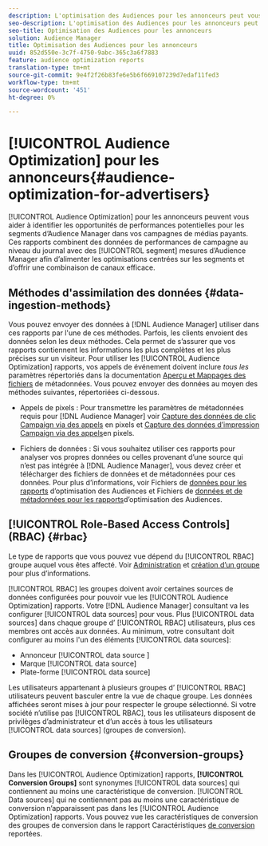```yaml
---
description: L'optimisation des Audiences pour les annonceurs peut vous aider à identifier les opportunités de performances potentielles pour les segments d'Audience Manager dans vos campagnes de médias payants. Ces rapports combinent des données de performances de campagne au niveau du journal avec des mesures de segments d’Audience Manager afin d’alimenter les optimisations centrées sur les segments et d’offrir un canal efficace.
seo-description: L'optimisation des Audiences pour les annonceurs peut vous aider à identifier les opportunités de performances potentielles pour les segments d'Audience Manager dans vos campagnes de médias payants. Ces rapports combinent des données de performances de campagne au niveau du journal avec des mesures de segments d’Audience Manager afin d’alimenter les optimisations centrées sur les segments et d’offrir un canal efficace.
seo-title: Optimisation des Audiences pour les annonceurs
solution: Audience Manager
title: Optimisation des Audiences pour les annonceurs
uuid: 852d550e-3c7f-4750-9abc-365c3a6f7883
feature: audience optimization reports
translation-type: tm+mt
source-git-commit: 9e4f2f26b83fe6e5b6f669107239d7edaf11fed3
workflow-type: tm+mt
source-wordcount: '451'
ht-degree: 0%

---
```



# [!UICONTROL Audience Optimization] pour les annonceurs{#audience-optimization-for-advertisers}

[!UICONTROL Audience Optimization] pour les annonceurs peuvent vous aider à identifier les opportunités de performances potentielles pour les segments d’Audience Manager dans vos campagnes de médias payants. Ces rapports combinent des données de performances de campagne au niveau du journal avec des [!UICONTROL segment] mesures d’Audience Manager afin d’alimenter les optimisations centrées sur les segments et d’offrir une combinaison de canaux efficace.

## Méthodes d&#39;assimilation des données {#data-ingestion-methods}

Vous pouvez envoyer des données à [!DNL Audience Manager] utiliser dans ces rapports par l&#39;une de ces méthodes. Parfois, les clients envoient des données selon les deux méthodes. Cela permet de s’assurer que vos rapports contiennent les informations les plus complètes et les plus précises sur un visiteur. Pour utiliser les [!UICONTROL Audience Optimization] rapports, vos appels de événement doivent inclure *tous les* paramètres répertoriés dans la documentation [Aperçu et Mappages des fichiers](../../../reporting/audience-optimization-reports/metadata-files-intro/metadata-file-overview.md) de métadonnées. Vous pouvez envoyer des données au moyen des méthodes suivantes, répertoriées ci-dessous.

* Appels de pixels : Pour transmettre les paramètres de métadonnées requis pour [!DNL Audience Manager] voir [Capture des données de clic Campaign via des appels](../../../integration/media-data-integration/click-data-pixels.md) en pixels et [Capture des données d’impression Campaign via des appels](../../../integration/media-data-integration/impression-data-pixels.md)en pixels.

* Fichiers de données : Si vous souhaitez utiliser ces rapports pour analyser vos propres données ou celles provenant d’une source qui n’est pas intégrée à [!DNL Audience Manager], vous devez créer et télécharger des fichiers de données et de métadonnées pour ces données. Pour plus d’informations, voir Fichiers de [données pour les rapports](../../../reporting/audience-optimization-reports/metadata-files-intro/datafiles-intro.md) d’optimisation des Audiences et Fichiers de [données et de métadonnées pour les rapports](../../../reporting/audience-optimization-reports/metadata-files-intro/metadata-files-intro.md)d’optimisation des Audiences.

## [!UICONTROL Role-Based Access Controls] (RBAC) {#rbac}

Le type de rapports que vous pouvez vue dépend du [!UICONTROL RBAC] groupe auquel vous êtes affecté. Voir [Administration](../../../features/administration/administration-overview.md) et [création d’un groupe](../../../features/administration/administration-overview.md#create-group) pour plus d’informations.

[!UICONTROL RBAC] les groupes doivent avoir certaines sources de données configurées pour pouvoir vue les [!UICONTROL Audience Optimization] rapports. Votre [!DNL Audience Manager] consultant va les configurer [!UICONTROL data sources] pour vous. Plus [!UICONTROL data sources] dans chaque groupe d’ [!UICONTROL RBAC] utilisateurs, plus ces membres ont accès aux données. Au minimum, votre consultant doit configurer au moins l&#39;un des éléments [!UICONTROL data sources]:

* Annonceur [!UICONTROL data source ]
* Marque [!UICONTROL data source]
* Plate-forme [!UICONTROL data source]

Les utilisateurs appartenant à plusieurs groupes d’ [!UICONTROL RBAC] utilisateurs peuvent basculer entre la vue de chaque groupe. Les données affichées seront mises à jour pour respecter le groupe sélectionné. Si votre société n’utilise pas [!UICONTROL RBAC], tous les utilisateurs disposent de privilèges d’administrateur et d’un accès à tous les utilisateurs [!UICONTROL data sources] (groupes de conversion).

## Groupes de conversion {#conversion-groups}

Dans les [!UICONTROL Audience Optimization] rapports, **[!UICONTROL Conversion Groups]** sont synonymes [!UICONTROL data sources] qui contiennent au moins une caractéristique de conversion. [!UICONTROL Data sources] qui ne contiennent pas au moins une caractéristique de conversion n’apparaissent pas dans les [!UICONTROL Audience Optimization] rapports. Vous pouvez vue les caractéristiques de conversion des groupes de conversion dans le rapport Caractéristiques [de conversion](../../../reporting/audience-optimization-reports/aor-advertisers/reported-conversion-traits.md) reportées.
